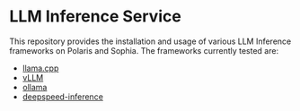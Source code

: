# LLM Inference Service
This repository provides the installation and usage of various LLM Inference frameworks on Polaris and Sophia. The frameworks currently tested are:
* [llama.cpp](llama-cpp/polaris/README.md)
* [vLLM](vllm/polaris/README.md)
* [ollama](ollama/polaris/README.md)
* [deepspeed-inference](deepspeed-inference-mii)